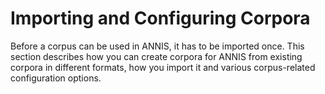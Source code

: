 # Importing and Configuring Corpora

Before a corpus can be used in ANNIS, it has to be imported once.
This section describes how you can create corpora for ANNIS from existing
corpora in different formats, how you import it and various corpus-related configuration options.
